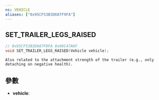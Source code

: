 ```yaml
---
ns: VEHICLE
aliases: ["0x95CF53B3D687F9FA"]
---
```

## SET_TRAILER_LEGS_RAISED

```c
// 0x95CF53B3D687F9FA 0x06C47A6F
void SET_TRAILER_LEGS_RAISED(Vehicle vehicle);
```

```
Also related to the attachment strength of the trailer (e.g., only detaching on negative health).
```

## 參數
* **vehicle**: 


